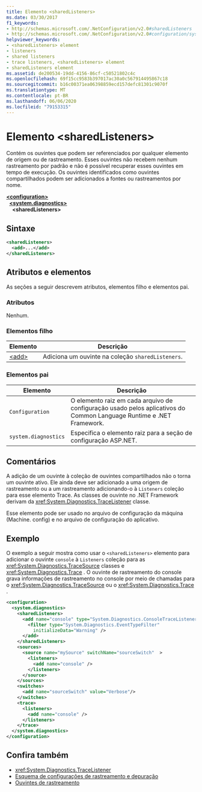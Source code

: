```yaml
---
title: Elemento <sharedListeners>
ms.date: 03/30/2017
f1_keywords:
- http://schemas.microsoft.com/.NetConfiguration/v2.0#sharedListeners
- http://schemas.microsoft.com/.NetConfiguration/v2.0#configuration/system.diagnostics/sharedListeners
helpviewer_keywords:
- <sharedListeners> element
- listeners
- shared listeners
- trace listeners, <sharedListeners> element
- sharedListeners element
ms.assetid: de200534-19dd-4156-86cf-c50521802c4c
ms.openlocfilehash: 69f15cc9583b397017ac30a0c567914495867c18
ms.sourcegitcommit: b16c00371ea06398859ecd157defc81301c9070f
ms.translationtype: MT
ms.contentlocale: pt-BR
ms.lasthandoff: 06/06/2020
ms.locfileid: "79153315"
---
```

# <a name="sharedlisteners-element"></a>Elemento \<sharedListeners>
Contém os ouvintes que podem ser referenciados por qualquer elemento de origem ou de rastreamento.  Esses ouvintes não recebem nenhum rastreamento por padrão e não é possível recuperar esses ouvintes em tempo de execução. Os ouvintes identificados como ouvintes compartilhados podem ser adicionados a fontes ou rastreamentos por nome.  
  
[**\<configuration>**](../configuration-element.md)  
&nbsp;&nbsp;[**\<system.diagnostics>**](system-diagnostics-element.md)  
&nbsp;&nbsp;&nbsp;&nbsp;**\<sharedListeners>**  
  
## <a name="syntax"></a>Sintaxe  
  
```xml  
<sharedListeners>
  <add>...</add>  
</sharedListeners>  
```  
  
## <a name="attributes-and-elements"></a>Atributos e elementos  
 As seções a seguir descrevem atributos, elementos filho e elementos pai.  
  
### <a name="attributes"></a>Atributos  
 Nenhum.  
  
### <a name="child-elements"></a>Elementos filho  
  
|Elemento|Descrição|  
|-------------|-----------------|  
|[\<add>](add-element-for-listeners-for-trace.md)|Adiciona um ouvinte na coleção `sharedListeners`.|  
  
### <a name="parent-elements"></a>Elementos pai  
  
|Elemento|Descrição|  
|-------------|-----------------|  
|`Configuration`|O elemento raiz em cada arquivo de configuração usado pelos aplicativos do Common Language Runtime e .NET Framework.|  
|`system.diagnostics`|Especifica o elemento raiz para a seção de configuração ASP.NET.|  
  
## <a name="remarks"></a>Comentários  
 A adição de um ouvinte à coleção de ouvintes compartilhados não o torna um ouvinte ativo. Ele ainda deve ser adicionado a uma origem de rastreamento ou a um rastreamento adicionando-o à `Listeners` coleção para esse elemento Trace. As classes de ouvinte no .NET Framework derivam da <xref:System.Diagnostics.TraceListener> classe.  
  
 Esse elemento pode ser usado no arquivo de configuração da máquina (Machine. config) e no arquivo de configuração do aplicativo.  
  
## <a name="example"></a>Exemplo  
 O exemplo a seguir mostra como usar o `<sharedListeners>` elemento para adicionar o ouvinte `console` à `Listeners` coleção para as <xref:System.Diagnostics.TraceSource> classes e <xref:System.Diagnostics.Trace> . O ouvinte de rastreamento do console grava informações de rastreamento no console por meio de chamadas para o <xref:System.Diagnostics.TraceSource> ou o <xref:System.Diagnostics.Trace> .  
  
```xml  
<configuration>  
  <system.diagnostics>  
    <sharedListeners>  
      <add name="console" type="System.Diagnostics.ConsoleTraceListener" >  
        <filter type="System.Diagnostics.EventTypeFilter"  
          initializeData="Warning" />  
      </add>  
    </sharedListeners>  
    <sources>  
      <source name="mySource" switchName="sourceSwitch"  >  
        <listeners>  
          <add name="console" />  
        </listeners>  
      </source>  
    </sources>  
    <switches>  
      <add name="sourceSwitch" value="Verbose"/>  
    </switches>  
    <trace>  
      <listeners>  
        <add name="console" />  
      </listeners>  
    </trace>  
  </system.diagnostics>  
</configuration>
```  
  
## <a name="see-also"></a>Confira também

- <xref:System.Diagnostics.TraceListener>
- [Esquema de configurações de rastreamento e depuração](index.md)
- [Ouvintes de rastreamento](../../../debug-trace-profile/trace-listeners.md)
